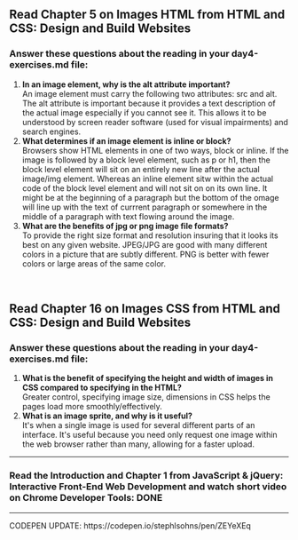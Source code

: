 ## Read Chapter 5 on Images HTML from HTML and CSS: Design and Build Websites
### Answer these questions about the reading in your day4-exercises.md file:

1. __In an image element, why is the alt attribute important?__<br />
An image element must carry the following two attributes: src and alt. The alt attribute is important because it provides a text description of the actual image especially if you cannot see it. This allows it to be understood by screen reader software (used for visual impairments) and search engines.
2. __What determines if an image element is inline or block?__<br />
Browsers show HTML elements in one of two ways, block or inline. If the image is followed by a block level element, such as p or h1, then the block level element will sit on an entirely new line after the actual image/img element. Whereas an inline element sitw within the actual code of the block level element and will not sit on on its own line. It might be at the beginning of a paragraph but the bottom of the omage will line up with the text of currrent paragraph or somewhere in the middle of a paragraph with text flowing around the image.  
3. __What are the benefits of jpg or png image file formats?__
<br />To provide the right size format and resolution insuring that it looks its best on any given website. JPEG/JPG are good with many different colors in a picture that are subtly different. PNG is better with fewer colors or large areas of the same color.
<br />

## Read Chapter 16 on Images CSS from HTML and CSS: Design and Build Websites
### Answer these questions about the reading in your day4-exercises.md file:

1. __What is the benefit of specifying the height and width of images in CSS compared to specifying in the HTML?__<br />
Greater control, specifying  image size, dimensions in CSS helps the pages load more smoothly/effectively.
2. __What is an image sprite, and why is it useful?__<br />
It's when a single image is used for several different parts  of an interface. It's useful because you need only request one image within the web browser rather than many, allowing for a faster upload.

<hr />

### Read the Introduction and Chapter 1 from JavaScript & jQuery: Interactive Front-End Web Development and watch short video on Chrome Developer Tools:   **DONE** 
<hr />
CODEPEN UPDATE: https://codepen.io/stephlsohns/pen/ZEYeXEq
